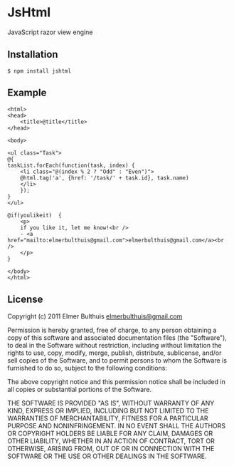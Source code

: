 
# JsHtml

JavaScript razor view engine

## Installation

    $ npm install jshtml

## Example

    <html>
    <head>
        <title>@title</title>
    </head>
    
    <body>
    
    <ul class="Task">
    @{
    taskList.forEach(function(task, index) {
        <li class="@(index % 2 ? "Odd" : "Even")">
        @html.tag('a', {href: '/task/' + task.id}, task.name)
        </li>
        });
    }
    </ul>
    
    @if(youlikeit)  {
        <p>
        if you like it, let me know!<br />
        - <a href="mailto:elmerbulthuis@gmail.com">elmerbulthuis@gmail.com</a><br />
        </p>
    }

    </body>
    </html>

## License 

Copyright (c) 2011 Elmer Bulthuis <elmerbulthuis@gmail.com>

Permission is hereby granted, free of charge, to any person obtaining a copy of this software and associated documentation files (the "Software"), to deal in the Software without restriction, including without limitation the rights to use, copy, modify, merge, publish, distribute, sublicense, and/or sell copies of the Software, and to permit persons to whom the Software is furnished to do so, subject to the following conditions:

The above copyright notice and this permission notice shall be included in all copies or substantial portions of the Software.

THE SOFTWARE IS PROVIDED "AS IS", WITHOUT WARRANTY OF ANY KIND, EXPRESS OR IMPLIED, INCLUDING BUT NOT LIMITED TO THE WARRANTIES OF MERCHANTABILITY, FITNESS FOR A PARTICULAR PURPOSE AND NONINFRINGEMENT. IN NO EVENT SHALL THE AUTHORS OR COPYRIGHT HOLDERS BE LIABLE FOR ANY CLAIM, DAMAGES OR OTHER LIABILITY, WHETHER IN AN ACTION OF CONTRACT, TORT OR OTHERWISE, ARISING FROM, OUT OF OR IN CONNECTION WITH THE SOFTWARE OR THE USE OR OTHER DEALINGS IN THE SOFTWARE.









